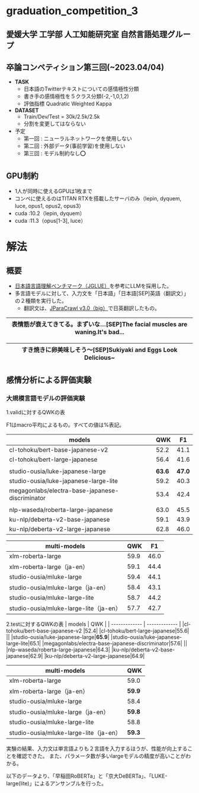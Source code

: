 # graduation_competition_3
## 愛媛大学 工学部 人工知能研究室 自然言語処理グループ

## 卒論コンペティション第三回(~2023.04/04)


- **TASK**
  - 日本語のTwitterテキストについての感情極性分類
  - 書き手の感情極性を５クラス分類(-2,-1,0,1,2)
  - 評価指標 Quadratic Weighted Kappa
- **DATASET**
  - Train/Dev/Test = 30k/2.5k/2.5k
  - 分割を変更してはならない
- 予定
  - 第一回 : ニューラルネットワークを使用しない
  - 第二回 : 外部データ(事前学習)を使用しない
  - 第三回 : モデル制約なし⭕️

## GPU制約
- 1人が同時に使えるGPUは1枚まで
- コンペに使えるのはTITAN RTXを搭載したサーバのみ（lepin, dyquem, luce, opus1, opus2, opus3）
- cuda :10.2（lepin, dyquem）
- cuda :11.3（opus[1-3], luce）

# 解法
## 概要
- [日本語言語理解ベンチマーク（JGLUE）](https://zenn.dev/hellorusk/articles/8e73cd5fb8f58e)を参考にLLMを採用した。
- 多言語モデルに対して、入力文を「日本語」「日本語[SEP]英語（翻訳文）」の２種類を実行した。
  - 翻訳文は、[JParaCrawl v3.0（big）](https://www.kecl.ntt.co.jp/icl/lirg/jparacrawl/)で日英翻訳したもの。


|表情筋が衰えてきてる。まずいな…[SEP]The facial muscles are waning.It's bad...|
|-|

|すき焼きに卵美味しそう〜[SEP]Sukiyaki and Eggs Look Delicious~|
|-|

## 感情分析による評価実験

### 大規模言語モデルの評価実験
1.validに対するQWKの表

F1はmacro平均によるもの。すべての値は%表記。

| models  | QWK | F1  |
| ------------- | ------------- | ------------- |
|cl-tohoku/bert-base-japanese-v2  |52.2|41.1|
|cl-tohoku/bert-large-japanese|56.4|41.6|
|||
|studio-ousia/luke-japanese-large|**63.6**|**47.0**|
|studio-ousia/luke-japanese-large-lite|59.2|40.3|
|megagonlabs/electra-base-japanese-discriminator|53.4|42.4|
|||
|nlp-waseda/roberta-large-japanese|63.0|45.5|
|ku-nlp/deberta-v2-base-japanese|59.1|43.9|
|ku-nlp/deberta-v2-large-japanese|62.8|46.0|

| multi-models  | QWK | F1  |
| ------------- | ------------- | ------------- |
|xlm-roberta-large|59.9|46.0|
|xlm-roberta-large（ja-en）|59.1|44.4|
|studio-ousia/mluke-large|59.4|44.1|
|studio-ousia/mluke-large（ja-en）|58.4|43.1|
|studio-ousia/mluke-large-lite|58.7|44.2|
|studio-ousia/mluke-large-lite（ja-en）|57.7|42.7|


2.testに対するQWKの表
| models  | QWK |
| ------------- | ------------- |
|cl-tohoku/bert-base-japanese-v2  |52.4|
|cl-tohoku/bert-large-japanese|55.6|
||
|studio-ousia/luke-japanese-large|**65.9**|
|studio-ousia/luke-japanese-large-lite|65.1|
|megagonlabs/electra-base-japanese-discriminator|57.6|
||
|nlp-waseda/roberta-large-japanese|64.3|
|ku-nlp/deberta-v2-base-japanese|62.9|
|ku-nlp/deberta-v2-large-japanese|64.9|

| multi-models  | QWK |
| ------------- | ------------- |
|xlm-roberta-large|59.0|
|xlm-roberta-large（ja-en）|**59.9**|
|studio-ousia/mluke-large|58.4|
|studio-ousia/mluke-large（ja-en）|**59.8**|
|studio-ousia/mluke-large-lite|58.8|
|studio-ousia/mluke-large-lite（ja-en）|**59.3**|

実験の結果、入力文は単言語よりも２言語を入力するほうが、性能が向上することを確認できた。
また、パラメータ数が多いlargeモデルの精度が高いことがわかる。

以下のデータより、「早稲田RoBERTa」と「京大DeBERTa」、「LUKE-large(lite)」によるアンサンブルを行った。
